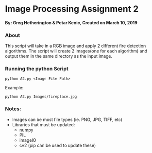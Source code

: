 # Image Processing Assignment 2
#### By: Greg Hetherington & Petar Kenic, Created on March 10, 2019

### About
This script will take in a RGB image and apply 2 different
fire detection algorithms. The script will create 2 images(one
for each algorithm) and output them in the same directory as the input
image.

### Running the python Script

    python A2.py <Image File Path>

Example:

    python A2.py Images/fireplace.jpg

### Notes:
* Images can be most file types (ie. PNG, JPG, TIFF, etc)
* Libraries that must be updated:
    * numpy
    * PIL
    * imageIO
    * cv2
    (pip can be used to update these)
